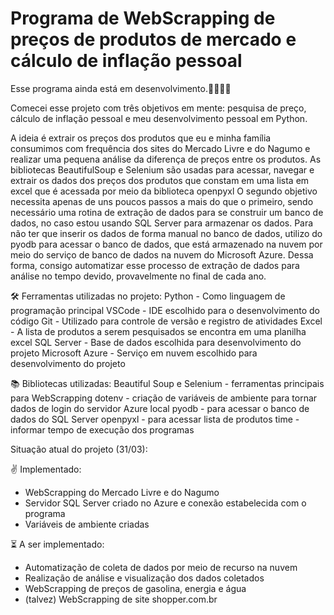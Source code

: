 # Programa de WebScrapping de preços de produtos de mercado e cálculo de inflação pessoal

Esse programa ainda está em desenvolvimento.👷‍♂️👨‍💻

Comecei esse projeto com três objetivos em mente: pesquisa de preço, cálculo de inflação pessoal e meu desenvolvimento pessoal em Python. 

A ideia é extrair os preços dos produtos que eu e minha família consumimos com frequência dos sites do Mercado Livre e do Nagumo e realizar uma pequena análise da diferença de preços entre os produtos. As bibliotecas BeautifulSoup e Selenium são usadas para acessar, navegar e extrair os dados dos preços dos produtos que constam em uma lista em excel que é acessada por meio da biblioteca openpyxl
O segundo objetivo necessita apenas de uns poucos passos a mais do que o primeiro, sendo necessário uma rotina de extração de dados para se construir um banco de dados, no caso estou usando SQL Server para armazenar os dados. Para não ter que inserir os dados de forma manual no banco de dados, utilizo do pyodb para acessar o banco de dados, que está armazenado na nuvem por meio do serviço de banco de dados na nuvem do Microsoft Azure. Dessa forma, consigo automatizar esse processo de extração de dados para análise no tempo devido, provavelmente no final de cada ano.  


🛠 Ferramentas utilizadas no projeto:
Python - Como linguagem de programação principal
VSCode - IDE escolhido para o desenvolvimento do código
Git - Utilizado para controle de versão e registro de atividades
Excel - A lista de produtos a serem pesquisados se encontra em uma planilha excel
SQL Server - Base de dados escolhida para desenvolvimento do projeto
Microsoft Azure - Serviço em nuvem escolhido para desenvolvimento do projeto

📚 Bibliotecas utilizadas:
Beautiful Soup e Selenium - ferramentas principais para WebScrapping
dotenv - criação de variáveis de ambiente para tornar dados de login do servidor Azure local
pyodb - para acessar o banco de dados do SQL Server
openpyxl - para acessar lista de produtos
time - informar tempo de execução dos programas

Situação atual do projeto (31/03):

✌ Implementado:
- WebScrapping do Mercado Livre e do Nagumo
- Servidor SQL Server criado no Azure e conexão estabelecida com o programa
- Variáveis de ambiente criadas

⏳ A ser implementado:
- Automatização de coleta de dados por meio de recurso na nuvem
- Realização de análise e visualização dos dados coletados
- WebScrapping de preços de gasolina, energia e água
- (talvez) WebScrapping de site shopper.com.br
